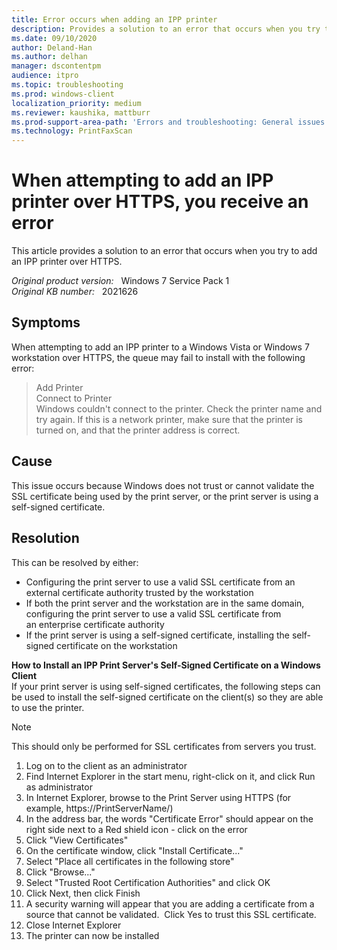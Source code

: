 ```yaml
---
title: Error occurs when adding an IPP printer
description: Provides a solution to an error that occurs when you try to add an IPP printer over HTTPS.
ms.date: 09/10/2020
author: Deland-Han 
ms.author: delhan
manager: dscontentpm
audience: itpro
ms.topic: troubleshooting
ms.prod: windows-client
localization_priority: medium
ms.reviewer: kaushika, mattburr
ms.prod-support-area-path: 'Errors and troubleshooting: General issues'
ms.technology: PrintFaxScan
---
```

# When attempting to add an IPP printer over HTTPS, you receive an error

This article provides a solution to an error that occurs when you try to add an IPP printer over HTTPS.

_Original product version:_ &nbsp; Windows 7 Service Pack 1  
_Original KB number:_ &nbsp; 2021626

## Symptoms

When attempting to add an IPP printer to a Windows Vista or Windows 7 workstation over HTTPS, the queue may fail to install with the following error:

> Add Printer  
Connect to Printer  
Windows couldn't connect to the printer. Check the printer name and try again. If this is a network printer, make sure that the printer is turned on, and that the printer address is correct.

## Cause

This issue occurs because Windows does not trust or cannot validate the SSL certificate being used by the print server, or the print server is using a self-signed certificate.

## Resolution

This can be resolved by either:

- Configuring the print server to use a valid SSL certificate from an external certificate authority trusted by the workstation
- If both the print server and the workstation are in the same domain, configuring the print server to use a valid SSL certificate from an enterprise certificate authority
- If the print server is using a self-signed certificate, installing the self-signed certificate on the workstation

**How to Install an IPP Print Server's Self-Signed Certificate on a Windows Client**  
If your print server is using self-signed certificates, the following steps can be used to install the self-signed certificate on the client(s) so they are able to use the printer.

> [!NOTE]
> This should only be performed for SSL certificates from servers you trust.

1. Log on to the client as an administrator
2. Find Internet Explorer in the start menu, right-click on it, and click Run as administrator
3. In Internet Explorer, browse to the Print Server using HTTPS (for example, https://PrintServerName/)
4. In the address bar, the words "Certificate Error" should appear on the right side next to a Red shield icon - click on the error
5. Click "View Certificates"
6. On the certificate window, click "Install Certificate..."
7. Select "Place all certificates in the following store"
8. Click "Browse..."
9. Select "Trusted Root Certification Authorities" and click OK
10. Click Next, then click Finish
11. A security warning will appear that you are adding a certificate from a source that cannot be validated.  Click Yes to trust this SSL certificate.
12. Close Internet Explorer
13. The printer can now be installed
